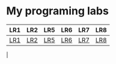 # My programing labs
|LR1|LR2|LR5|LR6|LR7|LR8|
|:---|:---|:---|:-----------------|:--------------|:---------------|
|[LR1](https://github.com/Paniov-M/Programing/tree/master/LR1)|[LR2](https://github.com/Paniov-M/Programing/tree/master/LR2)|[LR5](https://github.com/Paniov-M/Programing/tree/master/LR5)|[LR6](https://github.com/Paniov-M/Programing/tree/master/LR6)|[LR7](https://github.com/Paniov-M/Programing/tree/master/LR7)|[LR8](https://github.com/Paniov-M/Programing/tree/master/LR8)|
|
